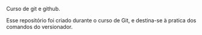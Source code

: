 Curso de git e github.

Esse repositório foi criado durante o curso de Git, e destina-se à pratica dos comandos do versionador.

